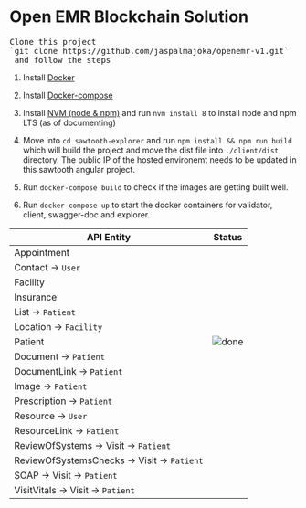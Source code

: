 # Open EMR Blockchain Solution
<pre>
Clone this project
`git clone https://github.com/jaspalmajoka/openemr-v1.git`
 and follow the steps
</pre>

1. Install [Docker](https://docs.docker.com/install/linux/docker-ce/ubuntu/#install-using-the-repository)

2. Install [Docker-compose](https://docs.docker.com/compose/install/#install-compose)

3. Install [NVM (node & npm)](https://github.com/creationix/nvm#installation) and run `nvm install 8` to install node and npm LTS (as of documenting)

4. Move into `cd sawtooth-explorer` and run `npm install && npm run build` which will build the project and move the dist file into `./client/dist` directory. The public IP of the hosted environemt needs to be updated in this sawtooth angular project.

5. Run `docker-compose build` to check if the images are getting built well.

6. Run `docker-compose up` to start the docker containers for validator, client, swagger-doc and explorer.


API Entity  | Status 
--- | --- |
Appointment |  
Contact -> `User` |
Facility |
Insurance |
List -> `Patient` |
Location -> `Facility` |
Patient | ![done](https://www.iconfinder.com/icons/299110/download/png/20 "Completed") 
Document -> `Patient` |
DocumentLink -> `Patient` |
Image -> `Patient` |
Prescription -> `Patient` |
Resource -> `User` |
ResourceLink -> `Patient` |
ReviewOfSystems -> Visit -> `Patient` |
ReviewOfSystemsChecks -> Visit -> `Patient` |
SOAP -> Visit -> `Patient` |
VisitVitals -> Visit -> `Patient` |
 